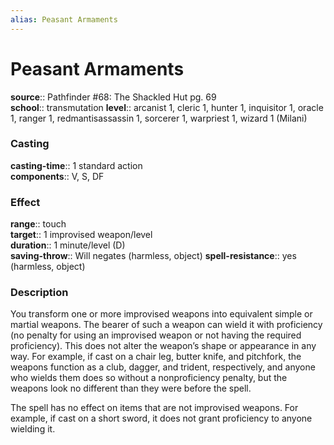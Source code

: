 ```yaml
---
alias: Peasant Armaments
---
```


# Peasant Armaments 

**source**:: Pathfinder \#68: The Shackled Hut pg. 69  
**school**:: transmutation
**level**:: arcanist 1, cleric 1, hunter 1, inquisitor 1, oracle 1, ranger 1, redmantisassassin 1, sorcerer 1, warpriest 1, wizard 1 (Milani)

### Casting 

**casting-time**:: 1 standard action  
**components**:: V, S, DF

### Effect 

**range**:: touch  
**target**:: 1 improvised weapon/level  
**duration**:: 1 minute/level (D)  
**saving-throw**:: Will negates (harmless, object)
**spell-resistance**:: yes (harmless, object)

### Description 

You transform one or more improvised weapons into equivalent simple or martial weapons. The bearer of such a weapon can wield it with proficiency (no penalty for using an improvised weapon or not having the required proficiency). This does not alter the weapon’s shape or appearance in any way. For example, if cast on a chair leg, butter knife, and pitchfork, the weapons function as a club, dagger, and trident, respectively, and anyone who wields them does so without a nonproficiency penalty, but the weapons look no different than they were before the spell.  
  
The spell has no effect on items that are not improvised weapons. For example, if cast on a short sword, it does not grant proficiency to anyone wielding it.

